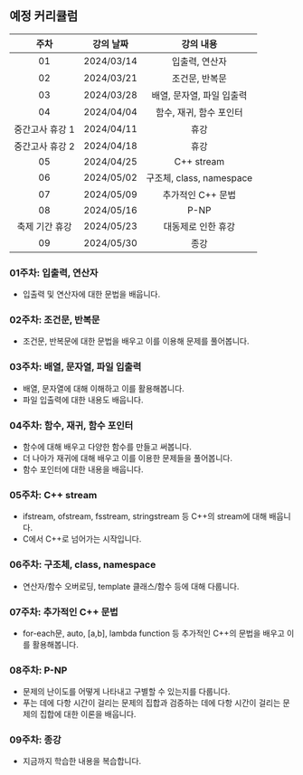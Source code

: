 ## 예정 커리큘럼

| 주차 | 강의 날짜 |              강의 내용                |
| :--: | :------: |:--------------------------------------------: | 
| 01 | 2024/03/14 | 입출력, 연산자 |
| 02 | 2024/03/21 | 조건문, 반복문 |  |
| 03 | 2024/03/28 | 배열, 문자열, 파일 입출력 |  |
| 04 | 2024/04/04 | 함수, 재귀, 함수 포인터 |  |
| 중간고사 휴강 1 | 2024/04/11 | 휴강 |  |
| 중간고사 휴강 2 | 2024/04/18 | 휴강 |  |
| 05 | 2024/04/25 | C++ stream |  |
| 06 | 2024/05/02 | 구조체, class, namespace |  |
| 07 | 2024/05/09 | 추가적인 C++ 문법  |  |
| 08 | 2024/05/16 | P-NP |  |
| 축제 기간 휴강 | 2024/05/23 | 대동제로 인한 휴강 |  |
| 09 | 2024/05/30 | 종강 |  |

### 01주차: 입출력, 연산자

- 입출력 및 연산자에 대한 문법을 배웁니다.

### 02주차: 조건문, 반복문
 
- 조건문, 반복문에 대한 문법을 배우고 이를 이용해 문제를 풀어봅니다.

### 03주차: 배열, 문자열, 파일 입출력

- 배열, 문자열에 대해 이해하고 이를 활용해봅니다.
- 파일 입출력에 대한 내용도 배웁니다.

### 04주차: 함수, 재귀, 함수 포인터

- 함수에 대해 배우고 다양한 함수를 만들고 써봅니다.
- 더 나아가 재귀에 대해 배우고 이를 이용한 문제들을 풀어봅니다.
- 함수 포인터에 대한 내용을 배웁니다.

### 05주차: C++ stream

- ifstream, ofstream, fsstream, stringstream 등 C++의 stream에 대해 배웁니다.
- C에서 C++로 넘어가는 시작입니다.

### 06주차: 구조체, class, namespace

- 연산자/함수 오버로딩, template 클래스/함수 등에 대해 다룹니다.

### 07주차: 추가적인 C++ 문법

- for-each문, auto, [a,b], lambda function 등 추가적인 C++의 문법을 배우고 이를 활용해봅니다.

### 08주차: P-NP

- 문제의 난이도를 어떻게 나타내고 구별할 수 있는지를 다룹니다.
- 푸는 데에 다항 시간이 걸리는 문제의 집합과 검증하는 데에 다항 시간이 걸리는 문제의 집합에 대한 이론을 배웁니다.

### 09주차: 종강 

- 지금까지 학습한 내용을 복습합니다.
